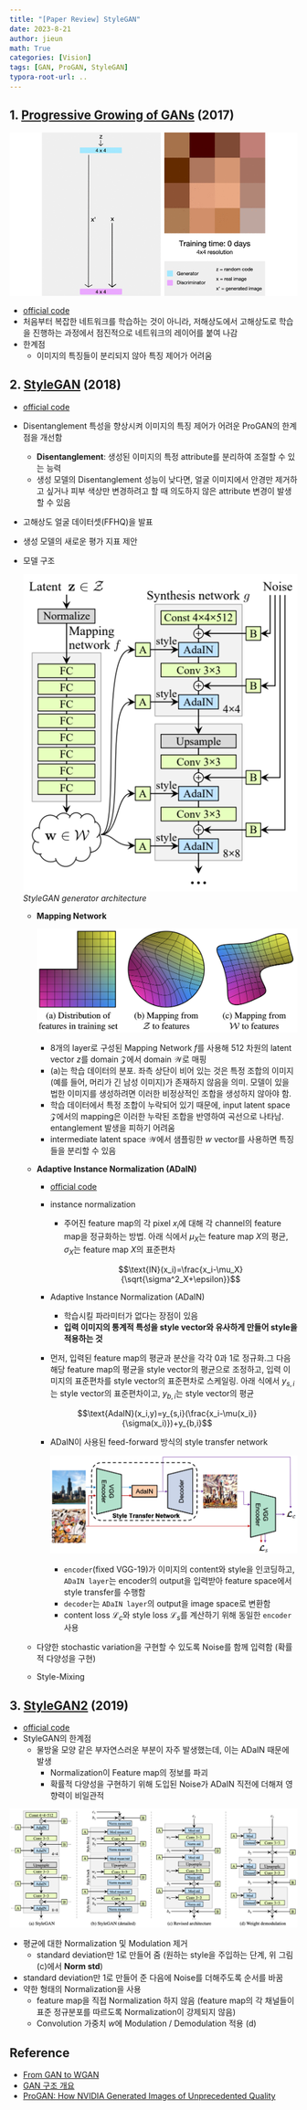 ```yaml
---
title: "[Paper Review] StyleGAN"
date: 2023-8-21
author: jieun
math: True
categories: [Vision]
tags: [GAN, ProGAN, StyleGAN]
typora-root-url: ..
---
```


## 1. [Progressive Growing of GANs](https://arxiv.org/pdf/1710.10196.pdf) (2017)

![](/assets/img/gan/pggan.gif)
- [official code](https://github.com/tkarras/progressive_growing_of_gans)
- 처음부터 복잡한 네트워크를 학습하는 것이 아니라, 저해상도에서 고해상도로 학습을 진행하는 과정에서 점진적으로 네트워크의 레이어를 붙여 나감
- 한계점
  - 이미지의 특징들이 분리되지 않아 특징 제어가 어려움

## 2. [StyleGAN](https://arxiv.org/pdf/1812.04948.pdf) (2018)

- [official code](https://github.com/NVlabs/stylegan)
- Disentanglement 특성을 향상시켜 이미지의 특징 제어가 어려운 ProGAN의 한계점을 개선함
    - **Disentanglement**: 생성된 이미지의 특정 attribute를 분리하여 조절할 수 있는 능력
    - 생성 모델의 Disentanglement 성능이 낮다면, 얼굴 이미지에서 안경만 제거하고 싶거나 피부 색상만 변경하려고 할 때 의도하지 않은 attribute 변경이 발생할 수 있음
- 고해상도 얼굴 데이터셋(FFHQ)을 발표
- 생성 모델의 새로운 평가 지표 제안
- 모델 구조

    ![](/assets/img/gan/stylegan.png)
    _StyleGAN generator architecture_

    - **Mapping Network**
      
        ![](/assets/img/gan/stylegan1.png)
        
        - 8개의 layer로 구성된 Mapping Network $f$를 사용해 512 차원의 latent vector $z$를 domain $\mathcal{Z}$에서 domain $\mathcal{W}$로 매핑
        - (a)는 학습 데이터의 분포. 좌측 상단이 비어 있는 것은 특정 조합의 이미지(예를 들어, 머리가 긴 남성 이미지)가 존재하지 않음을 의미. 모델이 있을 법한 이미지를 생성하려면 이러한 비정상적인 조합을 생성하지 않아야 함.
        - 학습 데이터에서 특정 조합이 누락되어 있기 때문에, input latent space $\mathcal{Z}$에서의 mapping은 이러한 누락된 조합을 반영하여 곡선으로 나타남. entanglement 발생을 피하기 어려움
        - intermediate latent space $\mathcal{W}$에서 샘플링한 $w$ vector를 사용하면 특징들을 분리할 수 있음
        
    - **Adaptive Instance Normalization (ADaIN)**

        - [official code](https://github.com/xunhuang1995/AdaIN-style)
        - instance normalization
            - 주어진 feature map의 각 pixel $x_i$에 대해 각 channel의 feature map을 정규화하는 방법. 아래 식에서 $\mu_X$는 feature map $X$의 평균, $\sigma_X$는 feature map $X$의 표준편차
            
              $$\text{IN}(x_i)=\frac{x_i-\mu_X}{\sqrt{\sigma^2_X+\epsilon}}$$
              
        - Adaptive Instance Normalization (ADaIN)
            - 학습시킬 파라미터가 없다는 장점이 있음
            - **입력 이미지의 통계적 특성을 style vector와 유사하게 만들어 style을 적용하는 것**
        - 먼저, 입력된 feature map의 평균과 분산을 각각 0과 1로 정규화.그 다음 해당 feature map의 평균을 style vector의 평균으로 조정하고, 입력 이미지의 표준편차를 style vector의 표준편차로 스케일링. 아래 식에서 $y_{s,i}$는 style vector의 표준편차이고, $y_{b,i}$는 style vector의 평균
        
        $$\text{AdaIN}(x_i,y)=y_{s,i}(\frac{x_i-\mu(x_i)}{\sigma(x_i)})+y_{b,i}$$
        
        - ADaIN이 사용된 feed-forward 방식의 style transfer network
        
          ![](/assets/img/gan/adain.png)
        
            - `encoder`(fixed VGG-19)가 이미지의 content와 style을 인코딩하고, `ADaIN layer`는 encoder의 output을 입력받아 feature space에서 style transfer를 수행함
            - `decoder`는 `ADaIN layer`의 output을 image space로 변환함
            - content loss $\mathcal{L}_c$와 style loss $\mathcal{L}_s$를 계산하기 위해 동일한 `encoder` 사용
    - 다양한 stochastic variation을 구현할 수 있도록 Noise를 함께 입력함 (확률적 다양성을 구현)
    - Style-Mixing

## 3. [StyleGAN2](https://arxiv.org/pdf/1912.04958.pdf) (2019)

- [official code](https://github.com/NVlabs/stylegan2-ada-pytorch)
- StyleGAN의 한계점
  - 물방울 모양 같은 부자연스러운 부분이 자주 발생했는데, 이는 ADaIN 때문에 발생
    - Normalization이 Feature map의 정보를 파괴
    - 확률적 다양성을 구현하기 위해 도입된 Noise가 ADaIN 직전에 더해져 영향력이 비일관적

![](/assets/img/gan/stylegan2.png)

- 평균에 대한 Normalization 및 Modulation 제거
  - standard deviation만 1로 만들어 줌 (원하는 style을 주입하는 단계, 위 그림 (c)에서 **Norm std**)
- standard deviation만 1로 만들어 준 다음에 Noise를 더해주도록 순서를 바꿈
- 약한 형태의 Normalization을 사용
  - feature map을 직접 Normalization 하지 않음 (feature map의 각 채널들이 표준 정규분포를 따르도록 Normalization이 강제되지 않음)
  - Convolution 가중치 $w$에 Modulation / Demodulation 적용 (d)

## Reference

- [From GAN to WGAN](https://lilianweng.github.io/posts/2017-08-20-gan/)
- [GAN 구조 개요](https://developers.google.com/machine-learning/gan/gan_structure?hl=ko)
- [ProGAN: How NVIDIA Generated Images of Unprecedented Quality](https://towardsdatascience.com/progan-how-nvidia-generated-images-of-unprecedented-quality-51c98ec2cbd2)
